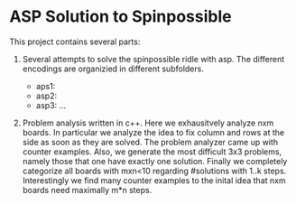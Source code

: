 ASP Solution to Spinpossible
============================


This project contains several parts: 

1) Several attempts to solve the spinpossible ridle with asp. The different
encodings are organizied in different subfolders.  
    * aps1: 
    * asp2: 
    * asp3: 
    ...     

2) Problem analysis written in c++. Here we exhausitvely analyze nxm boards. In
particular we analyze the idea to fix column and rows at the side as soon as
they are solved. The problem analyzer came up with counter examples.  Also, we
generate the most difficult 3x3 problems, namely those that one have exactly one
solution. Finally we completely categorize all boards with mxn<10 regarding
#solutions with 1..k steps. Interestingly we find many counter examples to the
inital idea that nxm boards need maximally m*n steps. 
